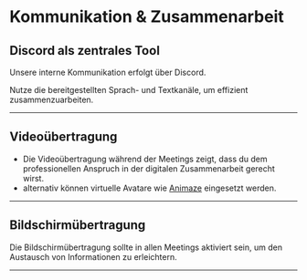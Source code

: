 # Kommunikation & Zusammenarbeit

## Discord als zentrales Tool

Unsere interne Kommunikation erfolgt über Discord.

Nutze die bereitgestellten Sprach- und Textkanäle, um effizient zusammenzuarbeiten.

---

## Videoübertragung

- Die Videoübertragung während der Meetings zeigt, dass du dem professionellen Anspruch in der digitalen Zusammenarbeit gerecht wirst.
- alternativ können virtuelle Avatare wie [Animaze](https://www.animaze.us) eingesetzt werden.
---

## Bildschirmübertragung

Die Bildschirmübertragung sollte in allen Meetings aktiviert sein, um den Austausch von Informationen zu erleichtern.

---
